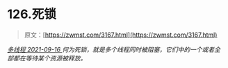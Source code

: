 <!--yml
category: 未分类
date: 0001-01-01 00:00:00
-->

# 126.死锁

> 原文：[https://zwmst.com/3167.html](https://zwmst.com/3167.html)

   [ *多线程* ](https://zwmst.com/%e5%a4%9a%e7%ba%bf%e7%a8%8b)*[ <time datetime="2021-09-16T23:54:41+08:00"> 2021-09-16 </time> ](https://zwmst.com/3167.html)  何为死锁，就是多个线程同时被阻塞，它们中的一个或者全部都在等待某个资源被释放。*